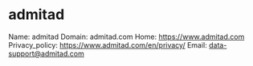 
# admitad

Name: admitad
Domain: admitad.com
Home: https://www.admitad.com
Privacy_policy: https://www.admitad.com/en/privacy/
Email: data-support@admitad.com
